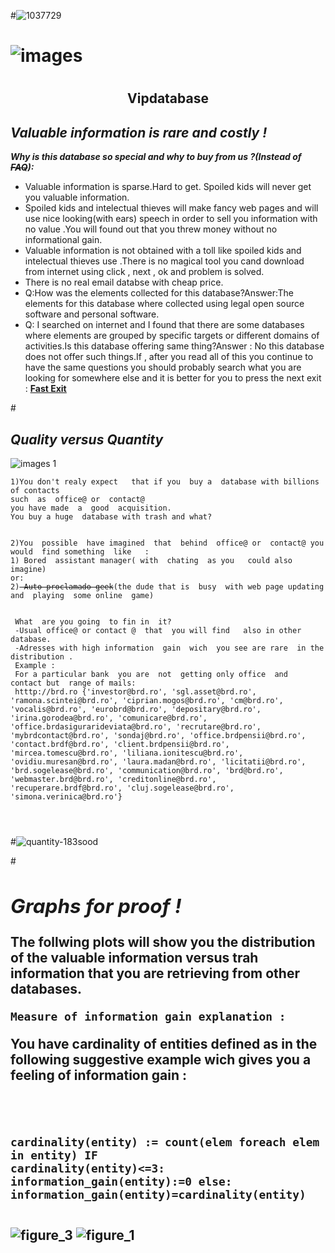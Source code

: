 #![1037729](https://cloud.githubusercontent.com/assets/16865233/12537715/88292a6a-c2ce-11e5-801f-a45fd00555a8.jpg)
# ![images](https://cloud.githubusercontent.com/assets/16865233/12537074/2634a316-c2bf-11e5-9ec1-ce24824f4f14.png)
# 
<h2><center>Vipdatabase</center></h2>
<b><i><h2>Valuable information is  rare  and costly !</b></i></h2>
<b><i> Why is this  database so  special and   why to buy  from  us ?(Instead  of  <s>FAQ</s>):</i></b>
<ul>
<li> Valuable  information is sparse.Hard  to  get.  Spoiled kids  will never   get  you  valuable  information.

<li> Spoiled  kids  and intelectual  thieves will make fancy  web pages  and will use   nice looking(with ears)  speech in order  to sell  you  information  with no value .You will  found out that  you  threw money without  no  informational  gain.

<li> Valuable  information  is not  obtained  with  a toll like  spoiled kids  and   intelectual  thieves use .There is no magical tool  you cand  download  from internet using click , next   , ok  and problem  is  solved.

<li>There is no  real email  databse  with cheap price.
<li>Q:How was the elements  collected for this database?Answer:The elements  for this database  where collected  using legal  open source software and  personal software.</li>
<li>Q: I searched  on internet and I found  that there are some databases where elements  are grouped  by specific targets or different domains  of activities.Is this  database offering same thing?Answer : No this  database does not  offer such things.If , after you read  all of this  you continue  to have  the same  questions you should probably search  what you are looking for somewhere else and  it is better for  you  to  press  the next  exit : <a href="https://www.google.ro/#q=why+not+to+buy+a+database"><b><u> Fast Exit</u> </b></a></li>
</ul>

#<h2><b><i>Quality versus  Quantity</b></i></h2>

![images 1](https://cloud.githubusercontent.com/assets/16865233/12537313/8e5ddc8c-c2c4-11e5-9142-a20293b67695.png)
 
<pre><code>1)You don't realy expect   that if you  buy a  database with billions of contacts 
such  as  office@ or  contact@ 
you have made  a  good  acquisition.
You buy a huge  database with trash and what?
</code></pre>

<pre><code>
2)You  possible  have imagined  that  behind  office@ or  contact@ you  would  find something  like   :
1) Bored  assistant manager( with  chating  as you   could also imagine)
or:
2)<s> Auto-proclamado geek</s>(the dude that is  busy  with web page updating  and  playing  some online  game)
</code></pre>

<pre><code>
 What  are you going  to fin in  it?
 -Usual office@ or contact @  that  you will find   also in other  database.
 -Adresses with high information  gain  wich  you see are rare  in the distribution .
 Example :
 For a particular bank  you are  not  getting only office  and  contact but  range of mails:
 htttp://brd.ro	{'investor@brd.ro', 'sgl.asset@brd.ro', 'ramona.scintei@brd.ro', 'ciprian.mogos@brd.ro', 'cm@brd.ro', 'vocalis@brd.ro', 'eurobrd@brd.ro', 'depositary@brd.ro', 'irina.gorodea@brd.ro', 'comunicare@brd.ro', 'office.brdasigurarideviata@brd.ro', 'recrutare@brd.ro', 'mybrdcontact@brd.ro', 'sondaj@brd.ro', 'office.brdpensii@brd.ro', 'contact.brdf@brd.ro', 'client.brdpensii@brd.ro', 'mircea.tomescu@brd.ro', 'liliana.ionitescu@brd.ro', 'ovidiu.muresan@brd.ro', 'laura.madan@brd.ro', 'licitatii@brd.ro', 'brd.sogelease@brd.ro', 'communication@brd.ro', 'brd@brd.ro', 'webmaster.brd@brd.ro', 'creditonline@brd.ro', 'recuperare.brdf@brd.ro', 'cluj.sogelease@brd.ro', 'simona.verinica@brd.ro'}

 
 
</code></pre>
 
 
#![quantity-183sood](https://cloud.githubusercontent.com/assets/16865233/12546088/166c29c2-c350-11e5-96ab-83b331deaaa0.jpg)
 
#<h2><b><i><h2>Graphs  for  proof !</b></i></h2>

<p>The follwing plots will show  you  the distribution of  the valuable  information  versus  trah information  that you are  retrieving  from other  databases.</p
 
<p><b><pre><code>Measure of information gain explanation :</code></pre></b>You have  cardinality of entities  defined  as in the following  suggestive example wich  gives you   a feeling of information gain :<pre><code>

cardinality(entity) := count(elem  foreach elem in entity) 
IF cardinality(entity)<=3:
   information_gain(entity):=0
   else:
       information_gain(entity)=cardinality(entity)
       </code></pre>
![figure_3](https://cloud.githubusercontent.com/assets/16865233/12673876/377b0abc-c688-11e5-98ad-35abad14ee45.png)
![figure_1](https://cloud.githubusercontent.com/assets/16865233/12673880/3de823ee-c688-11e5-86c9-f77ef1b718b6.png)
